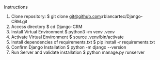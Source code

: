 Instructions

1. Clone repository:
   $ git clone git@github.com:rblancartec/Django-CRM.git
2. Access directory
   $ cd Django-CRM
3. Install Virtual Environment
   $ python3 -m venv .venv
4. Activate Virtual Environment
   $ source .venv/bin/activate
5. Install dependencies of requirements.txt
   $ pip install -r requirements.txt
6. Confirm Django Installation
   $ python -m django --version
8. Run Server and validate installation
   $ python manage.py runserver
